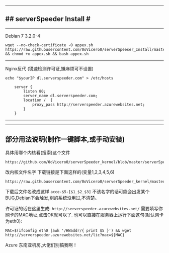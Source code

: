 -----------------------------   
#\#  serverSpeeder Install  \#                           
-----------------------------      
----------------------------- 
Debian 7  3.2.0-4
```
wget --no-check-certificate -O appex.sh https://raw.githubusercontent.com/0oVicero0/serverSpeeser_Install/master/appex.sh && chmod +x appex.sh && bash appex.sh
```
----------------------------- 
Nginx反代 (锐速检测许可证,嫌麻烦可不设置)
```
echo "$yourIP dl.serverspeeder.com" > /etc/hosts
```
```
	server {
		listen 80;
		server_name dl.serverspeeder.com;
		location /  {
			proxy_pass http://serverspeeder.azurewebsites.net;
		}
	}
```
----------------------------- 
-----------------------------
部分用法说明(制作一键脚本,或手动安装)
-----------------------------
具体用哪个内核看(搜索)这个文件
```
https://github.com/0oVicero0/serverSpeeder_kernel/blob/master/serverSpeeder.txt
```
改内核文件名字
下载链接是下面这样的(变量$1,$2,$3,$4,$5,$6)  
```
https://raw.githubusercontent.com/0oVicero0/serverSpeeder_kernel/master/$1/$2/$3/$4/$5/$6
```
下载后文件名改成这样  ```acce-$5-[$1_$2_$3]```
不该名字的话可能会出发某个BUG,Debian下会触发,别的系统没用过,不清楚。

许可证的话在这里生成: ```http://serverspeeder.azurewebsites.net/```
需要填写你网卡的MAC地址,点击OK就可以了.
也可以直接在服务器上运行下面这句(默认网卡为eth0):
```
MAC=$(ifconfig eth0 |awk '/HWaddr/{ print $5 }') && wget http://serverspeeder.azurewebsites.net/lic?mac=${MAC}
```
Azure 东南亚机房,大佬们别搞我啊！

